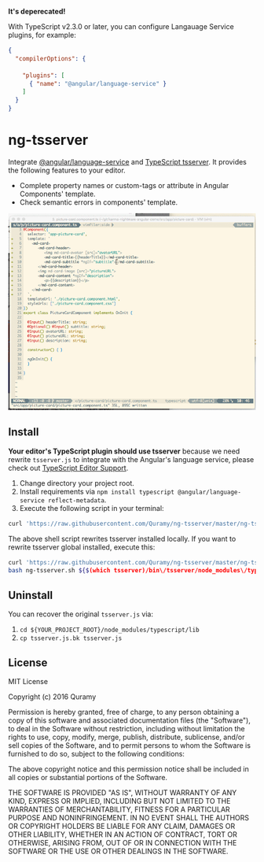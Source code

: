 **It's deperecated!**

With TypeScript v2.3.0 or later, you can configure Langauage Service plugins, for example:

```json
{
  "compilerOptions": {
    
    "plugins": [
      { "name": "@angular/language-service" }
    ]
  }
}
```

# ng-tsserver
Integrate [@angular/language-service](https://www.npmjs.com/package/@angular/language-service) and [TypeScript tsserver](https://github.com/Microsoft/TypeScript/wiki/Standalone-Server-%28tsserver%29). It provides the following features to your editor.

* Complete property names or custom-tags or attribute in Angular Components' template.
* Check semantic errors in components' template.

![screencast](screencast.gif)

## Install

**Your editor's TypeScript plugin should use tsserver** because we need rewrite `tsserver.js` to integrate with the Angular's language service, please check out [TypeScript Editor Support](https://github.com/Microsoft/TypeScript/wiki/TypeScript-Editor-Support).

1. Change directory your project root.
1. Install requirements via `npm install typescript @angular/language-service reflect-metadata`.
1. Execute the following script in your terminal:

```sh
curl 'https://raw.githubusercontent.com/Quramy/ng-tsserver/master/ng-tsserver' | bash
```

The above shell script rewrites tsserver installed locally. If you want to rewrite tsserver global installed, execute this:

```sh
curl 'https://raw.githubusercontent.com/Quramy/ng-tsserver/master/ng-tsserver' > ng-tsserver.sh
bash ng-tsserver.sh ${$(which tsserver)/bin\/tsserver/node_modules\/typescript}
```

## Uninstall

You can recover the original `tsserver.js` via:

1. `cd ${YOUR_PROJECT_ROOT}/node_modules/typescript/lib`
1. `cp tsserver.js.bk tsserver.js`

## License

MIT License

Copyright (c) 2016 Quramy

Permission is hereby granted, free of charge, to any person obtaining a copy
of this software and associated documentation files (the "Software"), to deal
in the Software without restriction, including without limitation the rights
to use, copy, modify, merge, publish, distribute, sublicense, and/or sell
copies of the Software, and to permit persons to whom the Software is
furnished to do so, subject to the following conditions:

The above copyright notice and this permission notice shall be included in all
copies or substantial portions of the Software.

THE SOFTWARE IS PROVIDED "AS IS", WITHOUT WARRANTY OF ANY KIND, EXPRESS OR
IMPLIED, INCLUDING BUT NOT LIMITED TO THE WARRANTIES OF MERCHANTABILITY,
FITNESS FOR A PARTICULAR PURPOSE AND NONINFRINGEMENT. IN NO EVENT SHALL THE
AUTHORS OR COPYRIGHT HOLDERS BE LIABLE FOR ANY CLAIM, DAMAGES OR OTHER
LIABILITY, WHETHER IN AN ACTION OF CONTRACT, TORT OR OTHERWISE, ARISING FROM,
OUT OF OR IN CONNECTION WITH THE SOFTWARE OR THE USE OR OTHER DEALINGS IN THE
SOFTWARE.

